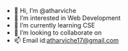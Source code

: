 - 👋 Hi, I’m @atharviche
- 👀 I’m interested in Web Development
- 🌱 I’m currently learning CSE
- 💞️ I’m looking to collaborate on
- 📫 Email id:atharviche17@gmail.com

<!---
AtharvIche/AtharvIche is a ✨ special ✨ repository because its `README.md` (this file) appears on your GitHub profile.
You can click the Preview link to take a look at your changes.
--->
